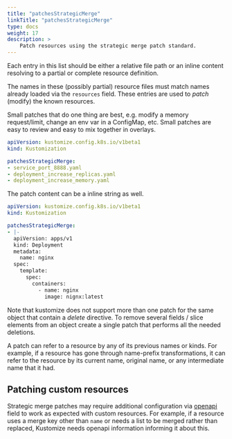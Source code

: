 ```yaml
---
title: "patchesStrategicMerge"
linkTitle: "patchesStrategicMerge"
type: docs
weight: 17
description: >
    Patch resources using the strategic merge patch standard.
---
```


Each entry in this list should be either a relative
file path or an inline content
resolving to a partial or complete resource
definition.

The names in these (possibly partial) resource
files must match names already loaded via the
`resources` field.  These entries are used to
_patch_ (modify) the known resources.

Small patches that do one thing are best, e.g. modify
a memory request/limit, change an env var in a
ConfigMap, etc.  Small patches are easy to review and
easy to mix together in overlays.

```yaml
apiVersion: kustomize.config.k8s.io/v1beta1
kind: Kustomization

patchesStrategicMerge:
- service_port_8888.yaml
- deployment_increase_replicas.yaml
- deployment_increase_memory.yaml
```

The patch content can be a inline string as well.

```yaml
apiVersion: kustomize.config.k8s.io/v1beta1
kind: Kustomization

patchesStrategicMerge:
- |-
  apiVersion: apps/v1
  kind: Deployment
  metadata:
    name: nginx
  spec:
    template:
      spec:
        containers:
          - name: nginx
            image: nignx:latest
```

Note that kustomize does not support more than one patch
for the same object that contain a _delete_ directive. To remove
several fields / slice elements from an object create a single
patch that performs all the needed deletions.

A patch can refer to a resource by any of its previous names or kinds.
For example, if a resource has gone through name-prefix transformations, it can refer to the
resource by its current name, original name, or any intermediate name that it had. 

## Patching custom resources

Strategic merge patches may require additional configuration via [openapi](../openapi) field to work as expected with custom resources. For example, if a resource uses a merge key other than `name` or needs a list to be merged rather than replaced, Kustomize needs openapi information informing it about this.

